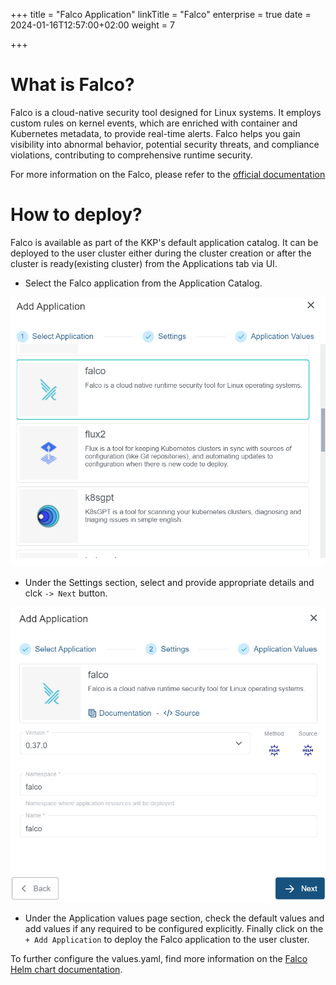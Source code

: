 +++
title = "Falco Application"
linkTitle = "Falco"
enterprise = true
date = 2024-01-16T12:57:00+02:00
weight = 7

+++

# What is Falco?

Falco is a cloud-native security tool designed for Linux systems. It employs custom rules on kernel events, which are enriched with container and Kubernetes metadata, to provide real-time alerts. Falco helps you gain visibility into abnormal behavior, potential security threats, and compliance violations, contributing to comprehensive runtime security.

For more information on the Falco, please refer to the [official documentation](https://falco.org/)

# How to deploy?

Falco is available as part of the KKP's default application catalog.
It can be deployed to the user cluster either during the cluster creation or after the cluster is ready(existing cluster) from the Applications tab via UI.

* Select the Falco application from the Application Catalog.

![Select Falco Application](01-select-application-falco-app.png)

* Under the Settings section, select and provide appropriate details and clck `-> Next` button.

![Settings for Falco Application](02-settings-falco-app.png)

* Under the Application values page section, check the default values and add values if any required to be configured explicitly. Finally click on the `+ Add Application` to deploy the Falco application to the user cluster.

To further configure the values.yaml, find more information on the [Falco Helm chart documentation](https://github.com/falcosecurity/charts/tree/master/charts/falco).
